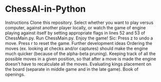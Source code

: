 # ChessAI-in-Python
Instructions
Clone this repository.
Select whether you want to play versus computer, against another player locally, or watch the game of engine playing against itself by setting appropriate flags in lines 52 and 53 of ChessMain.py.
Run ChessMain.py.
Enjoy the game!
Sic:
Press z to undo a move.
Press r to reset the game.
Further development ideas
Ordering the moves (ex. looking at checks and/or captures) should make the engine much quicker (because of the alpha-beta pruning).
Keeping track of all the possible moves in a given position, so that after a move is made the engine doesn't have to recalculate all the moves.
Evaluating kings placement on the board (separate in middle game and in the late game).
Book of openings.
